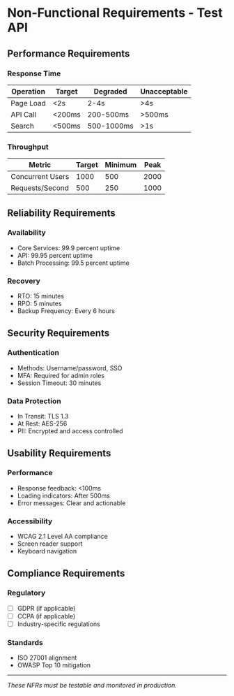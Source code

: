 # Non-Functional Requirements - Test API

## Performance Requirements

### Response Time
| Operation | Target | Degraded | Unacceptable |
|-----------|--------|----------|--------------|
| Page Load | <2s | 2-4s | >4s |
| API Call | <200ms | 200-500ms | >500ms |
| Search | <500ms | 500-1000ms | >1s |

### Throughput
| Metric | Target | Minimum | Peak |
|--------|--------|---------|------|
| Concurrent Users | 1000 | 500 | 2000 |
| Requests/Second | 500 | 250 | 1000 |

## Reliability Requirements

### Availability
- Core Services: 99.9 percent uptime
- API: 99.95 percent uptime
- Batch Processing: 99.5 percent uptime

### Recovery
- RTO: 15 minutes
- RPO: 5 minutes
- Backup Frequency: Every 6 hours

## Security Requirements

### Authentication
- Methods: Username/password, SSO
- MFA: Required for admin roles
- Session Timeout: 30 minutes

### Data Protection
- In Transit: TLS 1.3
- At Rest: AES-256
- PII: Encrypted and access controlled

## Usability Requirements

### Performance
- Response feedback: <100ms
- Loading indicators: After 500ms
- Error messages: Clear and actionable

### Accessibility
- WCAG 2.1 Level AA compliance
- Screen reader support
- Keyboard navigation

## Compliance Requirements

### Regulatory
- [ ] GDPR (if applicable)
- [ ] CCPA (if applicable)
- [ ] Industry-specific regulations

### Standards
- ISO 27001 alignment
- OWASP Top 10 mitigation

---
*These NFRs must be testable and monitored in production.*
